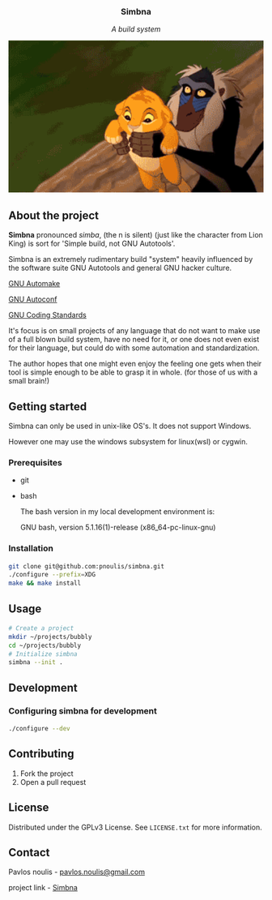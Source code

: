<a name='readme-top'></a>

<br />
<div align='center'>
  <h3 align='center'>Simbna</h3>
  <p align='center'>
    <em>A build system</em>
    <br/>
  </p>
</div>

<div align='center'>
  <img width="600px" height="300px" src='assets/brand/simba-flies-away.gif' alt='Simbna gif'/>
</div>

## About the project

**Simbna** pronounced *simba*, (the n is silent) (just like the character from
Lion King) is sort for 'Simple build, not GNU Autotools'.

Simbna is an extremely rudimentary build "system" heavily influenced by the
software suite GNU Autotools and general GNU hacker culture.

[GNU Automake](https://www.gnu.org/software/automake/manual/automake.html)

[GNU Autoconf](https://www.gnu.org/savannah-checkouts/gnu/autoconf/manual/autoconf-2.71/autoconf.html)

[GNU Coding Standards](https://www.gnu.org/prep/standards/standards.html)

It's focus is on small projects of any language that do not want to make use of
a full blown build system, have no need for it, or one does not even exist for
their language, but could do with some automation and standardization.

The author hopes that one might even enjoy the feeling one gets when their tool
is simple enough to be able to grasp it in whole. (for those of us with a small
brain!)


## Getting started

Simbna can only be used in unix-like OS's. It does not support Windows.

However one may use the windows subsystem for linux(wsl) or cygwin.

### Prerequisites

- git
- bash

  The bash version in my local development environment is:

  GNU bash, version 5.1.16(1)-release (x86_64-pc-linux-gnu)

### Installation

```bash
git clone git@github.com:pnoulis/simbna.git
./configure --prefix=XDG
make && make install
```

## Usage

```bash
# Create a project
mkdir ~/projects/bubbly
cd ~/projects/bubbly
# Initialize simbna
simbna --init .
```

## Development

### Configuring simbna for development

```bash
./configure --dev
```

## Contributing

1. Fork the project
2. Open a pull request

## License
Distributed under the GPLv3 License. See `LICENSE.txt` for more information.

## Contact

Pavlos noulis - pavlos.noulis@gmail.com

project link - [Simbna](https://github.com/pnoulis/simbna)
